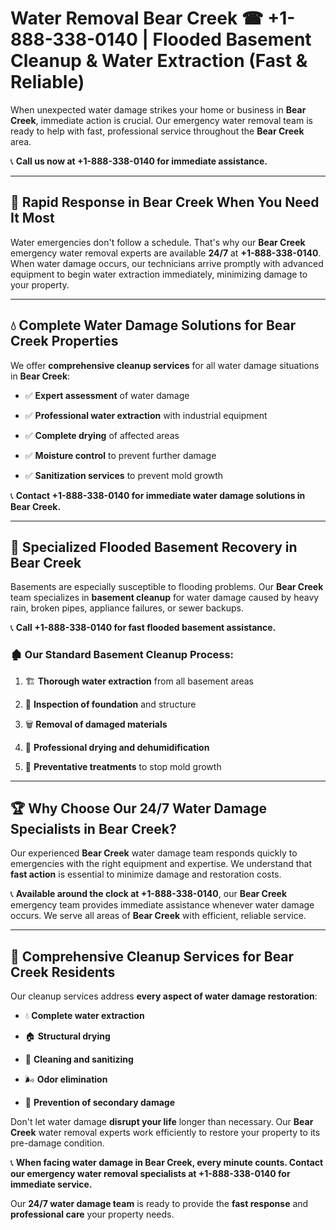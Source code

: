 # Water Removal Bear Creek ☎ +1-888-338-0140 | Flooded Basement Cleanup & Water Extraction (Fast & Reliable)

When unexpected water damage strikes your home or business in **Bear Creek**, immediate action is crucial. Our emergency water removal team is ready to help with fast, professional service throughout the **Bear Creek** area. 

📞 **Call us now at +1-888-338-0140 for immediate assistance.**
---
## 🚀 Rapid Response in Bear Creek When You Need It Most
Water emergencies don't follow a schedule. That's why our **Bear Creek** emergency water removal experts are available **24/7** at **+1-888-338-0140**. When water damage occurs, our technicians arrive promptly with advanced equipment to begin water extraction immediately, minimizing damage to your property.
---
## 💧 Complete Water Damage Solutions for Bear Creek Properties
We offer **comprehensive cleanup services** for all water damage situations in **Bear Creek**:
- ✅ **Expert assessment** of water damage  
- ✅ **Professional water extraction** with industrial equipment  
- ✅ **Complete drying** of affected areas  
- ✅ **Moisture control** to prevent further damage  
- ✅ **Sanitization services** to prevent mold growth  
📞 **Contact +1-888-338-0140 for immediate water damage solutions in Bear Creek.**
---
## 🌊 Specialized Flooded Basement Recovery in Bear Creek
Basements are especially susceptible to flooding problems. Our **Bear Creek** team specializes in **basement cleanup** for water damage caused by heavy rain, broken pipes, appliance failures, or sewer backups. 
📞 **Call +1-888-338-0140 for fast flooded basement assistance.**
### 🏚️ Our Standard Basement Cleanup Process:
1. 🏗️ **Thorough water extraction** from all basement areas  
2. 🔎 **Inspection of foundation** and structure  
3. 🗑️ **Removal of damaged materials**  
4. 💨 **Professional drying and dehumidification**  
5. 🚫 **Preventative treatments** to stop mold growth  
---
## 🏆 Why Choose Our 24/7 Water Damage Specialists in Bear Creek?
Our experienced **Bear Creek** water damage team responds quickly to emergencies with the right equipment and expertise. We understand that **fast action** is essential to minimize damage and restoration costs.
📞 **Available around the clock at +1-888-338-0140**, our **Bear Creek** emergency team provides immediate assistance whenever water damage occurs. We serve all areas of **Bear Creek** with efficient, reliable service.
---
## 🧹 Comprehensive Cleanup Services for Bear Creek Residents
Our cleanup services address **every aspect of water damage restoration**:
- 💧 **Complete water extraction**  
- 🏠 **Structural drying**  
- 🧼 **Cleaning and sanitizing**  
- 🌬️ **Odor elimination**  
- 🚫 **Prevention of secondary damage**  
Don't let water damage **disrupt your life** longer than necessary. Our **Bear Creek** water removal experts work efficiently to restore your property to its pre-damage condition.
📞 **When facing water damage in Bear Creek, every minute counts. Contact our emergency water removal specialists at +1-888-338-0140 for immediate service.**
Our **24/7 water damage team** is ready to provide the **fast response** and **professional care** your property needs.
